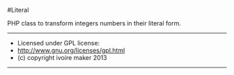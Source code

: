 
#Literal

PHP class to transform integers numbers in their literal form.

--------------------------------------------------------------

- Licensed under GPL license:
- http://www.gnu.org/licenses/gpl.html
- (c) copyright ivoire maker 2013

--------------------------------------------------------------
